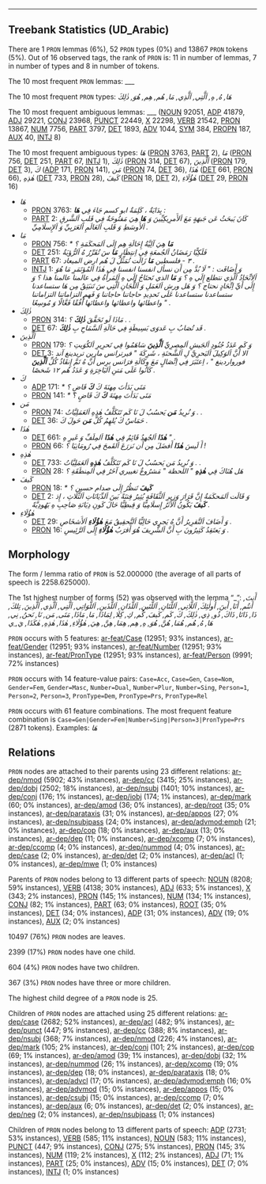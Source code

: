 

--------------------------------------------------------------------------------

## Treebank Statistics (UD_Arabic)

There are 1 `PRON` lemmas (6%), 52 `PRON` types (0%) and 13867 `PRON` tokens (5%).
Out of 16 observed tags, the rank of `PRON` is: 11 in number of lemmas, 7 in number of types and 8 in number of tokens.

The 10 most frequent `PRON` lemmas: ___

The 10 most frequent `PRON` types:  _هَا, هُ, هِ, اَلَّتِي, اَلَّذِي, مَا, هُم, هِم, هُوَ, ذٰلِكَ_

The 10 most frequent ambiguous lemmas: ___ ([NOUN]() 92051, [ADP]() 41879, [ADJ]() 29221, [CONJ]() 23968, [PUNCT]() 22449, [X]() 22298, [VERB]() 21542, [PRON]() 13867, [NUM]() 7756, [PART]() 3797, [DET]() 1893, [ADV]() 1044, [SYM]() 384, [PROPN]() 187, [AUX]() 40, [INTJ]() 8)

The 10 most frequent ambiguous types:  _هَا_ ([PRON]() 3763, [PART]() 2), _مَا_ ([PRON]() 756, [DET]() 251, [PART]() 67, [INTJ]() 1), _ذٰلِكَ_ ([PRON]() 314, [DET]() 67), _اَلَّذِينَ_ ([PRON]() 179, [DET]() 3), _كَ_ ([ADP]() 171, [PRON]() 141), _مَن_ ([PRON]() 74, [DET]() 36), _هٰذَا_ ([DET]() 661, [PRON]() 66), _هٰذِهِ_ ([DET]() 733, [PRON]() 28), _كَيفَ_ ([PRON]() 18, [DET]() 2), _هٰؤُلَاءِ_ ([DET]() 29, [PRON]() 16)


* _هَا_
  * [PRON]() 3763: _بِدَايَةٌ ، كَلِمَةٌ ابو كسم جَاءَ فِي <b>هَا</b> :_
  * [PART]() 2: _كَانَ يَبحَثُ عَن جَبهَةٍ مَعَ اَلأَمرِيكِيِّينَ وَ <b>هَا</b> هِيَ مَفتُوحَةٌ فِي قَلبِ اَلشَّرقِ اَلأَوسَطِ وَ قَلبِ اَلعَالَمِ اَلعَرَبِيِّ وَ اَلإِسلَامِيِّ ._
* _مَا_
  * [PRON]() 756: _* <b>مَا</b> هِيَ آلِيَّةُ إِحَالَةِ هِم إِلَى اَلمَحكَمَةِ ؟_
  * [DET]() 251: _فَلَكِيًّا رَمَضَانُ اَلجُمعَةِ فِي اِنتِظَارِ <b>مَا</b> سَ تُقَرِّرُ هُ اَلرُّؤيَةُ_
  * [PART]() 67: _٣ - فلسطين <b>مَا</b> زَالَت تُمَثِّلُ لَ هُم ارض الميعاد ._
  * [INTJ]() 1: _وَ أَضَافَت : " لَا بُدَّ مِن أَن نسأل انفسنا انفسنا فِي هٰذَا اَلمُؤتَمَرِ مَا هُوَ اَلِاتِّحَادُ اَلَّذِي نتطلع إِلَي هِ ؟ وَ <b>مَا</b> الذي تَحتَاجُ إِلَي هِ اَلمَرأَةُ فِي عالمنا عالمنا هذا ؟ وَ إِلَى أَيِّ اِتِّحَادٍ نحتاج ؟ وَ هَل ورش اَلعَمَلِ وَ اَللِّجَانِ اَلَّتِي سَ تَنبَثِقُ مِن هَا ستساعدنا ستساعدنا ستساعدنا عَلَى تَحدِيدِ حاجاتنا حاجاتنا وَ فَهمِ التزاماتنا التزاماتنا واعطائها واعطائها واعطائها أُفُقًا فَعَّالًا وَ مُوسِعًا " ._
* _ذٰلِكَ_
  * [PRON]() 314: _مَاذَا لَو تَحَقَّقَ <b>ذٰلِكَ</b> ؟ . ._
  * [DET]() 67: _قَد تُصَابُ بِ عَدوَى بَسِيطَةٍ فِي حَالَةِ اَلسَّمَاحِ بِ <b>ذٰلِكَ</b> ._
* _اَلَّذِينَ_
  * [PRON]() 179: _وَ كَم عَدَدُ جُنُودِ اَلجَيشِ اَلمِصرِيِّ <b>اَلَّذِينَ</b> سَاهَمُوا فِي تَحرِيرِ اَلكُوَيتِ ؟_
  * [DET]() 3: _الا أَنَّ اَلوَكِيلَ اَلبَحرِيَّ لِ اَلشَّحنَةِ ، شَرِكَةَ " فيرترانس مارين تريدينغ آند فورواردينغ " ، اِعتَبَرَ فِي اِتِّصَالٍ مَعَ وِكَالَةِ فرَانس برِس أَنَّ هُ تَمَّ إِنقَاذُ كُلِّ <b>اَلَّذِينَ</b> كَانُوا عَلَى مَتنِ اَلبَاخِرَةِ وَ عَدَدُ هُم ١٢ شَخصًا ._
* _كَ_
  * [ADP]() 171: _* مَتَى بَدَأتَ مِهنَةَ كَ <b>كَ</b> قَاضٍ ؟_
  * [PRON]() 141: _* مَتَى بَدَأتَ مِهنَةَ <b>كَ</b> كَ قَاضٍ ؟_
* _مَن_
  * [PRON]() 74: _وَ نُرِيدُ <b>مَن</b> يَحسُبُ لَ نَا كَم تَتَكَلَّفُ هٰذِهِ اَلعَمَلِيَّاتُ . ._
  * [DET]() 36: _حَمَاسُ كَ يُلهِمُ كُلَّ <b>مَن</b> حَولَ كَ ._
* _هٰذَا_
  * [DET]() 661: _<b>هٰذَا</b> اَلجُهدُ قَائِمٌ فِي <b>هٰذَا</b> اَلمِلَفِّ وَ غَيرِ هِ " ._
  * [PRON]() 66: _أَ لَيسَ <b>هٰذَا</b> أَفضَلَ مِن أَن نَزرَعَ اَلقَمحَ فِي رُومَانِيَا ؟ !_
* _هٰذِهِ_
  * [DET]() 733: _وَ نُرِيدُ مَن يَحسُبُ لَ نَا كَم تَتَكَلَّفُ <b>هٰذِهِ</b> اَلعَمَلِيَّاتُ . ._
  * [PRON]() 28: _هَل هُنَاكَ فِي <b>هٰذِهِ</b> " اللحظة " مَشرُوعٌ تغييري آخَرُ فِي اَلمِنطَقَةِ ؟_
* _كَيفَ_
  * [PRON]() 18: _* <b>كَيفَ</b> تَنظُرُ إِلَى صدام حسين ؟_
  * [DET]() 2: _وَ قَالَت اَلمَحكَمَةُ إِنَّ قَرَارَ وَزِيرِ اَلثَّقَافَةِ يُثِيرُ فِتنَةً بَينَ اَلدِّيَانَاتِ اَلثَّلَاثِ ، إِذ <b>كَيفَ</b> يَكُونُ اَلأَثَرُ إِسلَامِيًّا وَ قِبطِيًّا حَالَ كَونِ دِيَانَةِ صَاحِبِ هِ يَهُودِيَّةً ._
* _هٰؤُلَاءِ_
  * [DET]() 29: _وَ أَضَافَ اَلتَّقرِيرُ أَنَّ هُ يَجرِي حَالِيًّا اَلتَّحقِيقُ مَعَ <b>هٰؤُلَاءِ</b> اَلأَشخَاصِ ._
  * [PRON]() 16: _وَ يَعتَقِدُ كَثِيرُونَ بِ أَنَّ اَلشَّرِيفَ هُوَ أَقرَبُ <b>هٰؤُلَاءِ</b> إِلَى اَلرَّئِيسِ ._

## Morphology

The form / lemma ratio of `PRON` is 52.000000 (the average of all parts of speech is 2258.625000).

The 1st highest number of forms (52) was observed with the lemma “_”: _أَنتَ, أَنتُم, أَنَا, أَينَ, أُولٰئِكَ, اَللَّاتِي, اَللَّتَانِ, اَللَّتَينِ, اَللَّذَانِ, اَللَّذَينِ, اَللَّوَاتِي, اَلَّتِي, اَلَّذِي, اَلَّذِينَ, تِلكَ, ذَا, ذَاتَا, ذَاكَ, ذُو, ذِي, ذٰلِكَ, كَ, كَم, كَيفَ, كُم, كِ, كِلَا, لِمَاذَا, مَا, مَاذَا, مَتَى, مَن, نَا, نَحنُ, نِي, هَا, هُ, هُم, هُمَا, هُنَّ, هُوَ, هِ, هِم, هِمَا, هِنَّ, هِيَ, هٰؤُلَاءِ, هٰذَا, هٰذِهِ, هٰكَذَا, يَ, ِي_

`PRON` occurs with 5 features: [ar-feat/Case]() (12951; 93% instances), [ar-feat/Gender]() (12951; 93% instances), [ar-feat/Number]() (12951; 93% instances), [ar-feat/PronType]() (12951; 93% instances), [ar-feat/Person]() (9991; 72% instances)

`PRON` occurs with 14 feature-value pairs: `Case=Acc`, `Case=Gen`, `Case=Nom`, `Gender=Fem`, `Gender=Masc`, `Number=Dual`, `Number=Plur`, `Number=Sing`, `Person=1`, `Person=2`, `Person=3`, `PronType=Dem`, `PronType=Prs`, `PronType=Rel`

`PRON` occurs with 61 feature combinations.
The most frequent feature combination is `Case=Gen|Gender=Fem|Number=Sing|Person=3|PronType=Prs` (2871 tokens).
Examples: _هَا_


## Relations

`PRON` nodes are attached to their parents using 23 different relations: [ar-dep/nmod]() (5902; 43% instances), [ar-dep/cc]() (3415; 25% instances), [ar-dep/dobj]() (2502; 18% instances), [ar-dep/nsubj]() (1401; 10% instances), [ar-dep/conj]() (176; 1% instances), [ar-dep/iobj]() (174; 1% instances), [ar-dep/mark]() (60; 0% instances), [ar-dep/amod]() (36; 0% instances), [ar-dep/root]() (35; 0% instances), [ar-dep/parataxis]() (31; 0% instances), [ar-dep/appos]() (27; 0% instances), [ar-dep/nsubjpass]() (24; 0% instances), [ar-dep/advmod:emph]() (21; 0% instances), [ar-dep/cop]() (18; 0% instances), [ar-dep/aux]() (13; 0% instances), [ar-dep/dep]() (11; 0% instances), [ar-dep/xcomp]() (7; 0% instances), [ar-dep/ccomp]() (4; 0% instances), [ar-dep/nummod]() (4; 0% instances), [ar-dep/case]() (2; 0% instances), [ar-dep/det]() (2; 0% instances), [ar-dep/acl]() (1; 0% instances), [ar-dep/mwe]() (1; 0% instances)

Parents of `PRON` nodes belong to 13 different parts of speech: [NOUN]() (8208; 59% instances), [VERB]() (4138; 30% instances), [ADJ]() (633; 5% instances), [X]() (343; 2% instances), [PRON]() (145; 1% instances), [NUM]() (134; 1% instances), [CONJ]() (82; 1% instances), [PART]() (63; 0% instances), [ROOT]() (35; 0% instances), [DET]() (34; 0% instances), [ADP]() (31; 0% instances), [ADV]() (19; 0% instances), [AUX]() (2; 0% instances)

10497 (76%) `PRON` nodes are leaves.

2399 (17%) `PRON` nodes have one child.

604 (4%) `PRON` nodes have two children.

367 (3%) `PRON` nodes have three or more children.

The highest child degree of a `PRON` node is 25.

Children of `PRON` nodes are attached using 25 different relations: [ar-dep/case]() (2682; 52% instances), [ar-dep/acl]() (482; 9% instances), [ar-dep/punct]() (447; 9% instances), [ar-dep/cc]() (388; 8% instances), [ar-dep/nsubj]() (368; 7% instances), [ar-dep/nmod]() (226; 4% instances), [ar-dep/mark]() (105; 2% instances), [ar-dep/conj]() (101; 2% instances), [ar-dep/cop]() (69; 1% instances), [ar-dep/amod]() (39; 1% instances), [ar-dep/dobj]() (32; 1% instances), [ar-dep/nummod]() (26; 1% instances), [ar-dep/xcomp]() (19; 0% instances), [ar-dep/dep]() (18; 0% instances), [ar-dep/parataxis]() (18; 0% instances), [ar-dep/advcl]() (17; 0% instances), [ar-dep/advmod:emph]() (16; 0% instances), [ar-dep/advmod]() (15; 0% instances), [ar-dep/appos]() (15; 0% instances), [ar-dep/csubj]() (15; 0% instances), [ar-dep/ccomp]() (7; 0% instances), [ar-dep/aux]() (6; 0% instances), [ar-dep/det]() (2; 0% instances), [ar-dep/neg]() (2; 0% instances), [ar-dep/nsubjpass]() (1; 0% instances)

Children of `PRON` nodes belong to 13 different parts of speech: [ADP]() (2731; 53% instances), [VERB]() (585; 11% instances), [NOUN]() (583; 11% instances), [PUNCT]() (447; 9% instances), [CONJ]() (275; 5% instances), [PRON]() (145; 3% instances), [NUM]() (119; 2% instances), [X]() (112; 2% instances), [ADJ]() (71; 1% instances), [PART]() (25; 0% instances), [ADV]() (15; 0% instances), [DET]() (7; 0% instances), [INTJ]() (1; 0% instances)

